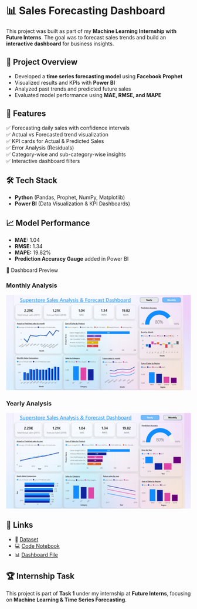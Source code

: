 # 📊 Sales Forecasting Dashboard  

This project was built as part of my **Machine Learning Internship with Future Interns**. The goal was to forecast sales trends and build an **interactive dashboard** for business insights.  

## 🚀 Project Overview  
- Developed a **time series forecasting model** using **Facebook Prophet**  
- Visualized results and KPIs with **Power BI**  
- Analyzed past trends and predicted future sales  
- Evaluated model performance using **MAE, RMSE, and MAPE**  

## 📂 Features  
✅ Forecasting daily sales with confidence intervals  
✅ Actual vs Forecasted trend visualization  
✅ KPI cards for Actual & Predicted Sales  
✅ Error Analysis (Residuals)  
✅ Category-wise and sub-category-wise insights  
✅ Interactive dashboard filters  

## 🛠️ Tech Stack  
- **Python** (Pandas, Prophet, NumPy, Matplotlib)  
- **Power BI** (Data Visualization & KPI Dashboards)  

## 📈 Model Performance  
- **MAE:** 1.04  
- **RMSE:** 1.34  
- **MAPE:** 19.82%  
- **Prediction Accuracy Gauge** added in Power BI  

📸 Dashboard Preview  

### Monthly Analysis  
![Monthly Analysis](Monthly-Analysis.jpeg)  

### Yearly Analysis  
![Yearly Analysis](Yearly-Analysis.jpeg)  


## 🔗 Links  
- 📂 [Dataset](https://www.kaggle.com/datasets/vivek468/superstore-dataset-final)  
- 💻 [Code Notebook](https://colab.research.google.com/drive/1yJr0z0XoNETChb4C5GRnP2IUq8OP8dxz?usp=sharing)  
- 📊 [Dashboard File](https://github.com/vivek-boini/FUTURE_ML_01/blob/main/ML-task1.pbix)  

## 🏆 Internship Task  
This project is part of **Task 1** under my internship at **Future Interns**, focusing on **Machine Learning & Time Series Forecasting**.  
